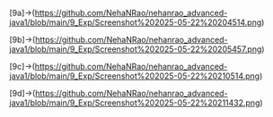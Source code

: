 [9a]->(https://github.com/NehaNRao/nehanrao_advanced-java1/blob/main/9_Exp/Screenshot%202025-05-22%20204514.png)

[9b]->(https://github.com/NehaNRao/nehanrao_advanced-java1/blob/main/9_Exp/Screenshot%202025-05-22%20205457.png)

[9c]->(https://github.com/NehaNRao/nehanrao_advanced-java1/blob/main/9_Exp/Screenshot%202025-05-22%20210514.png)

[9d]->(https://github.com/NehaNRao/nehanrao_advanced-java1/blob/main/9_Exp/Screenshot%202025-05-22%20211432.png)
